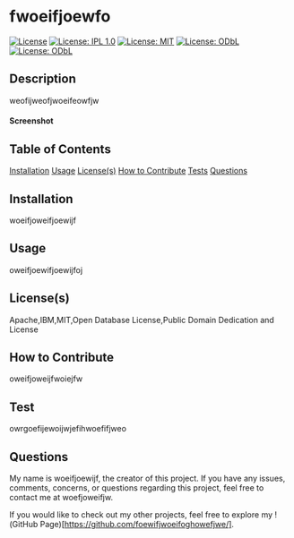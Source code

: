 # fwoeifjoewfo
[![License](https://img.shields.io/badge/License-Apache_2.0-blue.svg)](https://opensource.org/licenses/Apache-2.0) [![License: IPL 1.0](https://img.shields.io/badge/License-IPL_1.0-blue.svg)](https://opensource.org/licenses/IPL-1.0) [![License: MIT](https://img.shields.io/badge/License-MIT-yellow.svg)](https://opensource.org/licenses/MIT) [![License: ODbL](https://img.shields.io/badge/License-ODbL-brightgreen.svg)](https://opendatacommons.org/licenses/odbl/) [![License: ODbL](https://img.shields.io/badge/License-PDDL-brightgreen.svg)](https://opendatacommons.org/licenses/pddl/) 

## Description
weofijweofjwoeifeowfjw

#### Screenshot


## Table of Contents
[Installation](#installation)
[Usage](#usage)
[License(s)](#licenses)
[How to Contribute](#contribution)
[Tests](#tests)
[Questions](#questions)

## Installation <a href="installation"></a>
woeifjoweifjoewijf

## Usage <a href="usage"></a>
oweifjoewifjoewijfoj

## License(s) <a href="licenses"></a>
Apache,IBM,MIT,Open Database License,Public Domain Dedication and License

## How to Contribute <a href="contribution"></a>
oweifjoweijfwoiejfw

## Test <a href="tests"></a>
owrgoefijewoijwjefihwoefifjweo


## Questions <a href = "questions"></a>
My name is woeifjoewijf, the creator of this project. If you have any issues, comments, concerns, or questions regarding this project, feel free to contact me at woefjoweifjw.

If you would like to check out my other projects, feel free to explore my !(GitHub Page)[https://github.com/foewifjwoeifoghowefjwe/].
    